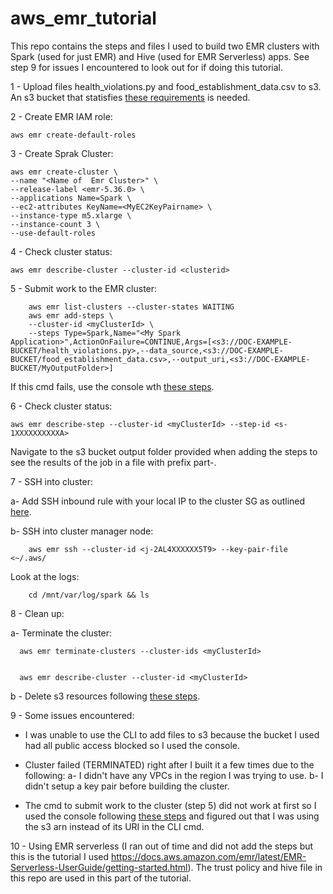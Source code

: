 # aws_emr_tutorial


This repo contains the steps and files I used to build two EMR clusters with Spark (used for just EMR) and Hive (used for EMR Serverless) apps. See step 9 for issues I encountered to look out for if doing this tutorial.

1 - Upload files health_violations.py and food_establishment_data.csv to s3. An s3 bucket that statisfies [these requirements](https://docs.aws.amazon.com/emr/latest/ManagementGuide/emr-gs.html#:~:text=Buckets%20and%20folders%20that%20you%20use%20with%20Amazon%20EMR%20have%20the%20following%20limitations%3A.) is needed. 

2 - Create EMR IAM role:

	aws emr create-default-roles

3 - Create Sprak Cluster:

    aws emr create-cluster \
   	--name "<Name of  Emr Cluster>" \
   	--release-label <emr-5.36.0> \
   	--applications Name=Spark \
   	--ec2-attributes KeyName=<MyEC2KeyPairname> \
   	--instance-type m5.xlarge \
   	--instance-count 3 \
   	--use-default-roles    

4 - Check cluster status:

    aws emr describe-cluster --cluster-id <clusterid>

5 - Submit work to the EMR cluster:

		aws emr list-clusters --cluster-states WAITING							
		aws emr add-steps \
		--cluster-id <myClusterId> \
		--steps Type=Spark,Name="<My Spark Application>",ActionOnFailure=CONTINUE,Args=[<s3://DOC-EXAMPLE-BUCKET/health_violations.py>,--data_source,<s3://DOC-EXAMPLE-BUCKET/food_establishment_data.csv>,--output_uri,<s3://DOC-EXAMPLE-BUCKET/MyOutputFolder>]

 If this cmd fails, use the console wth [these steps](https://docs.aws.amazon.com/emr/latest/ManagementGuide/emr-gs.html#:~:text=To%20submit%20a%20Spark%20application%20as%20a%20step%20using%20the%20console).								

6 - Check cluster status:

    aws emr describe-step --cluster-id <myClusterId> --step-id <s-1XXXXXXXXXXA>							

Navigate to the s3 bucket output folder provided when adding the steps to see the results of the job in a file with prefix part-.

7 - SSH into cluster:
  
  a- Add SSH inbound rule with your local IP to the cluster SG as outlined [here](https://docs.aws.amazon.com/emr/latest/ManagementGuide/emr-gs.html#:~:text=To%20allow%20SSH%20access%20for%20trusted%20sources%20for%20the%20ElasticMapReduce%2Dmaster%20security%20group).

  b- SSH into cluster manager node:

		aws emr ssh --cluster-id <j-2AL4XXXXXX5T9> --key-pair-file <~/.aws/						

Look at the logs:

		cd /mnt/var/log/spark && ls

8 - Clean up:

  a- Terminate the cluster:

      aws emr terminate-clusters --cluster-ids <myClusterId>


      aws emr describe-cluster --cluster-id <myClusterId>		

  b - Delete s3 resources following [these steps](https://docs.aws.amazon.com/emr/latest/ManagementGuide/emr-gs.html#:~:text=user%20request%22%0A%20%20%20%20%20%20%20%20%20%20%20%20%7D%0A%20%20%20%20%20%20%20%20%7D%0A%20%20%20%20%7D%0A%7D-,Delete%20S3%20resources,-To%20avoid%20additional).
  
9 - Some issues encountered:
 - I was unable to use the CLI to add files to s3 because the bucket I used had all public access blocked so I used the console.

 - Cluster failed (TERMINATED) right after I built it a few times due to the following:
	a- I didn't have any VPCs in the region I was trying to use.
	b- I didn't setup a key pair before building the cluster.

 - The cmd to submit work to the cluster (step 5) did not work at first so I used the console following [these steps](https://docs.aws.amazon.com/emr/latest/ManagementGuide/emr-gs.html#:~:text=To%20submit%20a%20Spark%20application%20as%20a%20step%20using%20the%20console ) and figured out that I was using the s3 arn instead of its URI in the CLI cmd.	

10 - Using EMR serverless (I ran out of time and did not add the steps but this is the tutorial I used https://docs.aws.amazon.com/emr/latest/EMR-Serverless-UserGuide/getting-started.html). The trust policy and hive file in this repo are used in this part of the tutorial.
